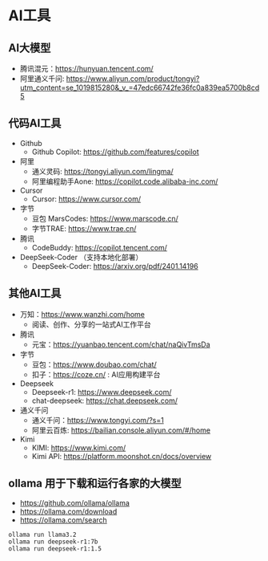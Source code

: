 # AI工具

## AI大模型

- 腾讯混元：<https://hunyuan.tencent.com/>
- 阿里通义千问: <https://www.aliyun.com/product/tongyi?utm_content=se_1019815280&_v_=47edc66742fe36fc0a839ea5700b8cd5>


## 代码AI工具

- Github
  - Github Copilot: <https://github.com/features/copilot>
- 阿里
  - 通义灵码: <https://tongyi.aliyun.com/lingma/>
  - 阿里编程助手Aone: <https://copilot.code.alibaba-inc.com/>
- Cursor
  - Cursor: <https://www.cursor.com/>
- 字节
  - 豆包 MarsCodes: <https://www.marscode.cn/>
  - 字节TRAE: <https://www.trae.cn/>
- 腾讯
  - CodeBuddy: <https://copilot.tencent.com/>
- DeepSeek-Coder （支持本地化部署）
  - DeepSeek-Coder: <https://arxiv.org/pdf/2401.14196>


## 其他AI工具

- 万知：<https://www.wanzhi.com/home>
  - 阅读、创作、分享的一站式AI工作平台
- 腾讯
  - 元宝：<https://yuanbao.tencent.com/chat/naQivTmsDa>
- 字节
  - 豆包：<https://www.doubao.com/chat/> 
  - 扣子：<https://coze.cn/> : AI应用构建平台
- Deepseek
  - Deepseek-r1: <https://www.deepseek.com/>
  - chat-deepseek: <https://chat.deepseek.com/>
- 通义千问
  - 通义千问：<https://www.tongyi.com/?s=1>
  - 阿里云百炼: <https://bailian.console.aliyun.com/#/home>
- Kimi
  - KIMI: <https://www.kimi.com/>
  - Kimi API: <https://platform.moonshot.cn/docs/overview>


## ollama 用于下载和运行各家的大模型

- <https://github.com/ollama/ollama>
- <https://ollama.com/download>
- <https://ollama.com/search>
  
```
ollama run llama3.2
ollama run deepseek-r1:7b
ollama run deepseek-r1:1.5

```
  
